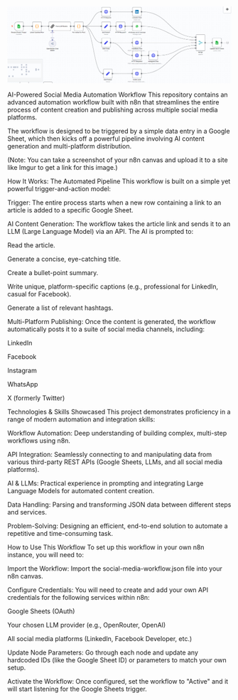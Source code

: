 ![Workflow Diagram](workflow-diagram.png)

AI-Powered Social Media Automation Workflow
This repository contains an advanced automation workflow built with n8n that streamlines the entire process of content creation and publishing across multiple social media platforms.

The workflow is designed to be triggered by a simple data entry in a Google Sheet, which then kicks off a powerful pipeline involving AI content generation and multi-platform distribution.

(Note: You can take a screenshot of your n8n canvas and upload it to a site like Imgur to get a link for this image.)

How It Works: The Automated Pipeline
This workflow is built on a simple yet powerful trigger-and-action model:

Trigger: The entire process starts when a new row containing a link to an article is added to a specific Google Sheet.

AI Content Generation: The workflow takes the article link and sends it to an LLM (Large Language Model) via an API. The AI is prompted to:

Read the article.

Generate a concise, eye-catching title.

Create a bullet-point summary.

Write unique, platform-specific captions (e.g., professional for LinkedIn, casual for Facebook).

Generate a list of relevant hashtags.

Multi-Platform Publishing: Once the content is generated, the workflow automatically posts it to a suite of social media channels, including:

LinkedIn

Facebook

Instagram

WhatsApp

X (formerly Twitter)

Technologies & Skills Showcased
This project demonstrates proficiency in a range of modern automation and integration skills:

Workflow Automation: Deep understanding of building complex, multi-step workflows using n8n.

API Integration: Seamlessly connecting to and manipulating data from various third-party REST APIs (Google Sheets, LLMs, and all social media platforms).

AI & LLMs: Practical experience in prompting and integrating Large Language Models for automated content creation.

Data Handling: Parsing and transforming JSON data between different steps and services.

Problem-Solving: Designing an efficient, end-to-end solution to automate a repetitive and time-consuming task.

How to Use This Workflow
To set up this workflow in your own n8n instance, you will need to:

Import the Workflow: Import the social-media-workflow.json file into your n8n canvas.

Configure Credentials: You will need to create and add your own API credentials for the following services within n8n:

Google Sheets (OAuth)

Your chosen LLM provider (e.g., OpenRouter, OpenAI)

All social media platforms (LinkedIn, Facebook Developer, etc.)

Update Node Parameters: Go through each node and update any hardcoded IDs (like the Google Sheet ID) or parameters to match your own setup.

Activate the Workflow: Once configured, set the workflow to "Active" and it will start listening for the Google Sheets trigger.
